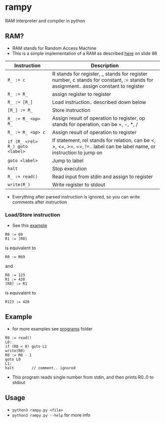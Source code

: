 # rampy
RAM interpreter and compiler in python

## RAM?
- RAM stands for Random Access Machine
- This is a simple implementation of a RAM as described [here](https://www.cs.vsb.cz/sawa/uti/slides/uti-06-cz.pdf) on slide 86

| Instruction | Description |
|-------------|-------------|
| `R_ := c` | R stands for register, _ stands for register number, c stands for constant, := stands for assignment.. assign constant to register |
| `R_ := R_` | assign register to register |
| `R_ := [R_]` | Load instruction.. described down below |
| `[R_] := R_` | Store instruction|
| `R_ := R_ <op> R_` | Assign result of operation to register, op stands for operation, can be +, -, *, / |
| `R_ := R_ <op> c` | Assign result of operation to register |
| `if (R_ <rel> R_) goto <label>` | If statement, rel stands for relation, can be <, >, <=, >=, ==, !=.. label can be label name, or instruction to jump on|
| `goto <label>` | Jump to label |
| `halt` | Stop execution |
| `R_ := read()` | Read input from stdin and assign to register |
| `write(R_)` | Write register to stdout |

- Everything after parsed instruction is ignored, so you can write comments after instruction
### Load/Store instruction
- See this [example](programs/load_store.ram)
```ram
R0 := 69
R1 := [R0]
```
is equivalent to
```ram
R0 := R69
```

and
```ram
R0 := 123
R1 := 420
[R0] := R1
```
is equivalent to
```ram
R123 := 420
```


## Example
- for more examples see [programs](programs) folder
```ram
R0 := read()
L0:
if (R0 < 0) goto L1
write(R0)
R0 := R0 - 1
goto L0
L1:
halt        // comment.. ignored
```
- This program reads single number from stdin, and then prints R0..0 to stdout

## Usage
- `python3 rampy.py <file>`
- `python3 rampy.py --help` for more info

